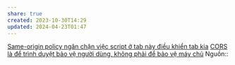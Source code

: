 ```yaml
---
share: true
created: 2023-10-30T14:29
updated: 2024-04-23T01:47
---
```


[Same-origin policy ngăn chặn việc script ở tab này điều khiển tab kia](../../Qu%E1%BA%A3n%20tr%E1%BB%8B%20m%E1%BA%A1ng/Same-origin%20policy%20ng%C4%83n%20ch%E1%BA%B7n%20vi%E1%BB%87c%20script%20%E1%BB%9F%20tab%20n%C3%A0y%20%C4%91i%E1%BB%81u%20khi%E1%BB%83n%20tab%20kia.md)
[CORS là để trình duyệt bảo vệ người dùng, không phải để bảo vệ máy chủ](../../Qu%E1%BA%A3n%20tr%E1%BB%8B%20m%E1%BA%A1ng/CORS%20l%C3%A0%20%C4%91%E1%BB%83%20tr%C3%ACnh%20duy%E1%BB%87t%20b%E1%BA%A3o%20v%E1%BB%87%20ng%C6%B0%E1%BB%9Di%20d%C3%B9ng,%20kh%C3%B4ng%20ph%E1%BA%A3i%20%C4%91%E1%BB%83%20b%E1%BA%A3o%20v%E1%BB%87%20m%C3%A1y%20ch%E1%BB%A7.md)
Nguồn::
